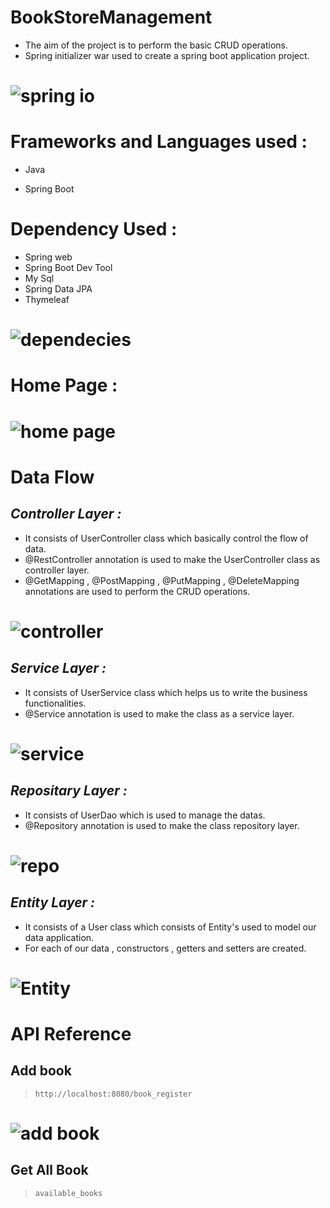 # **BookStoreManagement**
- The aim of the project is to perform the basic CRUD operations.
- Spring initializer war used to create a spring boot application project.

# ![spring io](https://github.com/sugu0312/BookStoreManagement/assets/139035083/7da20146-b2ab-4b98-993c-57421efed1b4)

# Frameworks and Languages used :

+ Java
- Spring Boot

# Dependency Used : 
- Spring web
- Spring Boot Dev Tool
- My Sql
- Spring Data JPA
- Thymeleaf

# ![dependecies](https://github.com/sugu0312/BookStoreManagement/assets/139035083/5df6cfb7-d60a-4566-82bf-88f1c846a1e4)

# Home Page :
# ![home page](https://github.com/sugu0312/BookStoreManagement/assets/139035083/7c5ee43d-1712-45e7-85c1-51b7ac005118)
# Data Flow 
## _Controller Layer :_ ##
- It consists of UserController class which basically control the flow of data.
- @RestController annotation is used to make the UserController class as controller layer.
- @GetMapping , @PostMapping , @PutMapping , @DeleteMapping annotations are used to perform the CRUD operations.
# ![controller](https://github.com/sugu0312/BookStoreManagement/assets/139035083/1c439709-e6a1-4928-8d4a-970b917431bc)
## _Service Layer :_ ##
- It consists of UserService class which helps us to write the business functionalities.
- @Service annotation is used to make the class as a service layer.
# ![service](https://github.com/sugu0312/BookStoreManagement/assets/139035083/d66c7e50-c425-40cf-b9e4-e5e6208fa109)

## _Repositary Layer :_ ##
- It consists of UserDao which is used to manage the datas.
- @Repository annotation is used to make the class repository layer.
# ![repo](https://github.com/sugu0312/BookStoreManagement/assets/139035083/cafb0523-ff78-4f79-bbaf-a60af22c92c1)

## _Entity Layer :_ ##
- It consists of a User class which consists of Entity's used to model our data application.
- For each of our data , constructors , getters and setters are created.
# ![Entity](https://github.com/sugu0312/BookStoreManagement/assets/139035083/e912987f-500b-48c3-bf39-a142659c6123)

# API Reference 
## Add book
> ```http://localhost:8080/book_register```
# ![add book](https://github.com/sugu0312/BookStoreManagement/assets/139035083/d87df00b-7742-487e-9827-a2dbe8d2c7cc)

## Get All Book
> ```available_books```
# 
